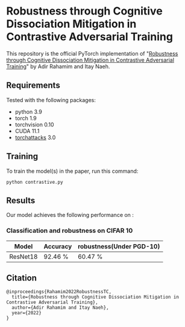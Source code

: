 # Robustness through Cognitive Dissociation Mitigation in Contrastive Adversarial Training

This repository is the official PyTorch implementation of "[Robustness through Cognitive Dissociation Mitigation in Contrastive Adversarial Training](https://arxiv.org/abs/2203.08959)" by Adir Rahamim and Itay Naeh.

## Requirements

Tested with the following packages:
- python 3.9
- torch 1.9
- torchvision 0.10
- CUDA 11.1
- [torchattacks](https://github.com/Harry24k/adversarial-attacks-pytorch) 3.0

## Training

To train the model(s) in the paper, run this command:

```train
python contrastive.py
```

## Results

Our model achieves the following performance on :

### Classification and robustness on CIFAR 10

| Model              |    Accuracy     |   robustness(Under PGD-10)   |
| ------------------ |---------------- | ---------------------------- |
|  ResNet18          |    92.46 %      |            60.47 %           |


## Citation
```
@inproceedings{Rahamim2022RobustnessTC,
  title={Robustness through Cognitive Dissociation Mitigation in Contrastive Adversarial Training},
  author={Adir Rahamim and Itay Naeh},
  year={2022}
}
```
